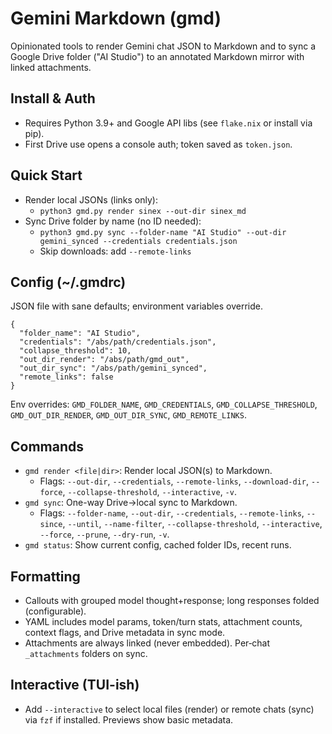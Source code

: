 # Gemini Markdown (gmd)

Opinionated tools to render Gemini chat JSON to Markdown and to sync a Google Drive folder ("AI Studio") to an annotated Markdown mirror with linked attachments.

## Install & Auth
- Requires Python 3.9+ and Google API libs (see `flake.nix` or install via pip).
- First Drive use opens a console auth; token saved as `token.json`.

## Quick Start
- Render local JSONs (links only):
  - `python3 gmd.py render sinex --out-dir sinex_md`
- Sync Drive folder by name (no ID needed):
  - `python3 gmd.py sync --folder-name "AI Studio" --out-dir gemini_synced --credentials credentials.json`
  - Skip downloads: add `--remote-links`

## Config (~/.gmdrc)
JSON file with sane defaults; environment variables override.
```
{
  "folder_name": "AI Studio",
  "credentials": "/abs/path/credentials.json",
  "collapse_threshold": 10,
  "out_dir_render": "/abs/path/gmd_out",
  "out_dir_sync": "/abs/path/gemini_synced",
  "remote_links": false
}
```
Env overrides: `GMD_FOLDER_NAME`, `GMD_CREDENTIALS`, `GMD_COLLAPSE_THRESHOLD`, `GMD_OUT_DIR_RENDER`, `GMD_OUT_DIR_SYNC`, `GMD_REMOTE_LINKS`.

## Commands
- `gmd render <file|dir>`: Render local JSON(s) to Markdown.
  - Flags: `--out-dir`, `--credentials`, `--remote-links`, `--download-dir`, `--force`, `--collapse-threshold`, `--interactive`, `-v`.
- `gmd sync`: One-way Drive→local sync to Markdown.
  - Flags: `--folder-name`, `--out-dir`, `--credentials`, `--remote-links`, `--since`, `--until`, `--name-filter`, `--collapse-threshold`, `--interactive`, `--force`, `--prune`, `--dry-run`, `-v`.
- `gmd status`: Show current config, cached folder IDs, recent runs.

## Formatting
- Callouts with grouped model thought+response; long responses folded (configurable).
- YAML includes model params, token/turn stats, attachment counts, context flags, and Drive metadata in sync mode.
- Attachments are always linked (never embedded). Per‑chat `_attachments` folders on sync.

## Interactive (TUI-ish)
- Add `--interactive` to select local files (render) or remote chats (sync) via `fzf` if installed. Previews show basic metadata.

